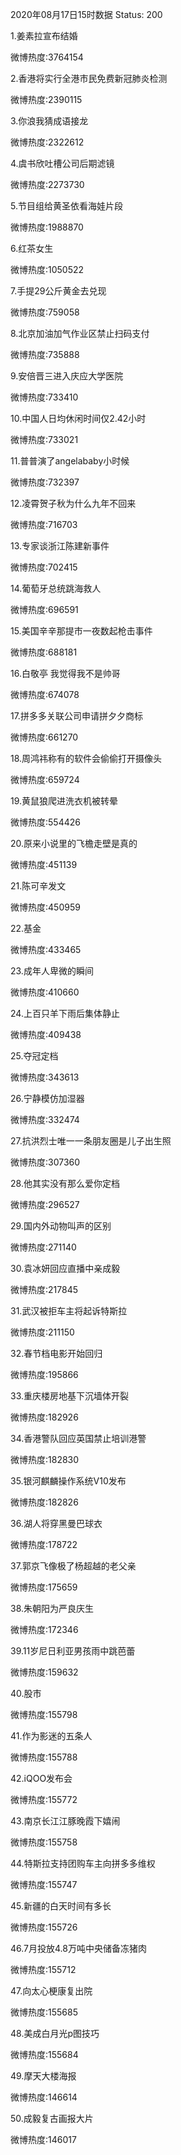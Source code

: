 2020年08月17日15时数据
Status: 200

1.姜素拉宣布结婚

微博热度:3764154

2.香港将实行全港市民免费新冠肺炎检测

微博热度:2390115

3.你浪我猜成语接龙

微博热度:2322612

4.虞书欣吐槽公司后期滤镜

微博热度:2273730

5.节目组给黄圣依看海娃片段

微博热度:1988870

6.红茶女生

微博热度:1050522

7.手提29公斤黄金去兑现

微博热度:759058

8.北京加油加气作业区禁止扫码支付

微博热度:735888

9.安倍晋三进入庆应大学医院

微博热度:733410

10.中国人日均休闲时间仅2.42小时

微博热度:733021

11.普普演了angelababy小时候

微博热度:732397

12.凌霄贺子秋为什么九年不回来

微博热度:716703

13.专家谈浙江陈建新事件

微博热度:702415

14.葡萄牙总统跳海救人

微博热度:696591

15.美国辛辛那提市一夜数起枪击事件

微博热度:688181

16.白敬亭 我觉得我不是帅哥

微博热度:674078

17.拼多多关联公司申请拼夕夕商标

微博热度:661270

18.周鸿祎称有的软件会偷偷打开摄像头

微博热度:659724

19.黄鼠狼爬进洗衣机被转晕

微博热度:554426

20.原来小说里的飞檐走壁是真的

微博热度:451139

21.陈可辛发文

微博热度:450959

22.基金

微博热度:433465

23.成年人卑微的瞬间

微博热度:410660

24.上百只羊下雨后集体静止

微博热度:409438

25.夺冠定档

微博热度:343613

26.宁静模仿加湿器

微博热度:332474

27.抗洪烈士唯一一条朋友圈是儿子出生照

微博热度:307360

28.他其实没有那么爱你定档

微博热度:296527

29.国内外动物叫声的区别

微博热度:271140

30.袁冰妍回应直播中亲成毅

微博热度:217845

31.武汉被拒车主将起诉特斯拉

微博热度:211150

32.春节档电影开始回归

微博热度:195866

33.重庆楼房地基下沉墙体开裂

微博热度:182926

34.香港警队回应英国禁止培训港警

微博热度:182830

35.银河麒麟操作系统V10发布

微博热度:182826

36.湖人将穿黑曼巴球衣

微博热度:178722

37.郭京飞像极了杨超越的老父亲

微博热度:175659

38.朱朝阳为严良庆生

微博热度:172346

39.11岁尼日利亚男孩雨中跳芭蕾

微博热度:159632

40.股市

微博热度:155798

41.作为影迷的五条人

微博热度:155788

42.iQOO发布会

微博热度:155772

43.南京长江江豚晚霞下嬉闹

微博热度:155758

44.特斯拉支持团购车主向拼多多维权

微博热度:155747

45.新疆的白天时间有多长

微博热度:155726

46.7月投放4.8万吨中央储备冻猪肉

微博热度:155712

47.向太心梗康复出院

微博热度:155685

48.美成白月光p图技巧

微博热度:155684

49.摩天大楼海报

微博热度:146614

50.成毅复古画报大片

微博热度:146017

